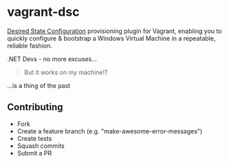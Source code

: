 # vagrant-dsc

[Desired State Configuration](http://technet.microsoft.com/en-au/library/dn249912.aspx) provisioning plugin for Vagrant, enabling you to quickly configure & bootstrap a Windows Virtual Machine in a repeatable, reliable fashion. 

.NET Devs - no more excuses...

> But it works on my machine!?

...is a thing of the past

## Contributing

* Fork
* Create a feature branch (e.g. "make-awesome-error-messages")
* Create tests
* Squash commits
* Submit a PR
